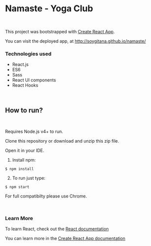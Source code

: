 # Namaste - Yoga Club

<br>

This project was bootstrapped with [Create React App](https://github.com/facebook/create-react-app).

You can visit the deployed app, at http://soygitana.github.io/namaste/


### Technologies used

* React.js
* ES6
* Sass
* React UI components
* React Hooks

<br>

## How to run?

<br>

Requires Node.js v4+ to run.

Clone this repository or download and unzip this zip file.

Open it in your IDE.

1. Install npm:

```
$ npm install
```


2. To run just type:

```
$ npm start
```


For full compatibilty please use Chrome.

<br>

### Learn More

To learn React, check out the [React documentation](https://reactjs.org/)

You can learn more in the [Create React App documentation](https://create-react-app.dev/docs/getting-started)
